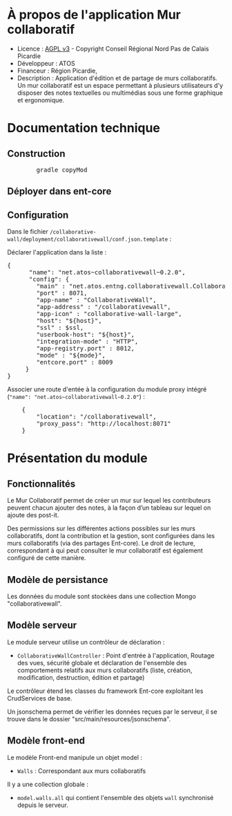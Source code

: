 # À propos de l'application Mur collaboratif

* Licence : [AGPL v3](http://www.gnu.org/licenses/agpl.txt) - Copyright Conseil Régional Nord Pas de Calais Picardie
* Développeur : ATOS
* Financeur : Région Picardie,
* Description : Application d'édition et de  partage de murs collaboratifs. Un mur collaboratif est un espace permettant à plusieurs utilisateurs d'y disposer des notes textuelles ou multimédias sous une forme graphique et ergonomique.

# Documentation technique

## Construction

<pre>
		gradle copyMod
</pre>

## Déployer dans ent-core


## Configuration

Dans le fichier `/collaborative-wall/deployment/collaborativewall/conf.json.template` :


Déclarer l'application dans la liste :
<pre>
{
      "name": "net.atos~collaborativewall~0.2.0",
      "config": {
        "main" : "net.atos.entng.collaborativewall.CollaborativeWall",
        "port" : 8071,
        "app-name" : "CollaborativeWall",
        "app-address" : "/collaborativewall",
        "app-icon" : "collaborative-wall-large",
        "host": "${host}",
        "ssl" : $ssl,
        "userbook-host": "${host}",
        "integration-mode" : "HTTP",
        "app-registry.port" : 8012,
        "mode" : "${mode}",
        "entcore.port" : 8009
     }
}
</pre>

Associer une route d'entée à la configuration du module proxy intégré (`"name": "net.atos~collaborativewall~0.2.0"`) :
<pre>
	{
		"location": "/collaborativewall",
		"proxy_pass": "http://localhost:8071"
	}
</pre>

# Présentation du module

## Fonctionnalités

Le Mur Collaboratif permet de créer un mur sur lequel les contributeurs peuvent chacun ajouter des notes, à la façon d’un tableau sur lequel on ajoute des post-it.

Des permissions sur les différentes actions possibles sur les murs collaboratifs, dont la contribution et la gestion, sont configurées dans les murs collaboratifs (via des partages Ent-core).
Le droit de lecture, correspondant à qui peut consulter le mur collaboratif est également configuré de cette manière.

## Modèle de persistance

Les données du module sont stockées dans une collection Mongo "collaborativewall".

## Modèle serveur

Le module serveur utilise un contrôleur de déclaration :

* `CollaborativeWallController` : Point d'entrée à l'application, Routage des vues, sécurité globale et déclaration de l'ensemble des comportements relatifs aux murs collaboratifs (liste, création, modification, destruction, édition et partage)

Le contrôleur étend les classes du framework Ent-core exploitant les CrudServices de base.

Un jsonschema permet de vérifier les données reçues par le serveur, il se trouve dans le dossier "src/main/resources/jsonschema".

## Modèle front-end

Le modèle Front-end manipule un objet model :

* `Walls` : Correspondant aux murs collaboratifs

Il y a une collection globale :

* `model.walls.all` qui contient l'ensemble des objets `wall` synchronisé depuis le serveur.
